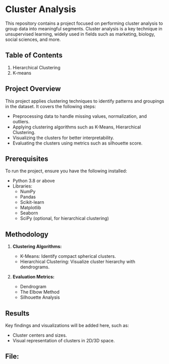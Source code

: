 # Cluster Analysis

This repository contains a project focused on performing cluster analysis to group data into meaningful segments. Cluster analysis is a key technique in unsupervised learning, widely used in fields such as marketing, biology, social sciences, and more.

## Table of Contents

1. Hierarchical Clustering
2. K-means

## Project Overview

This project applies clustering techniques to identify patterns and groupings in the dataset. It covers the following steps:

- Preprocessing data to handle missing values, normalization, and outliers.
- Applying clustering algorithms such as K-Means, Hierarchical Clustering.
- Visualizing the clusters for better interpretability.
- Evaluating the clusters using metrics such as silhouette score.

## Prerequisites

To run the project, ensure you have the following installed:

- Python 3.8 or above
- Libraries:
  - NumPy
  - Pandas
  - Scikit-learn
  - Matplotlib
  - Seaborn
  - SciPy (optional, for hierarchical clustering)

## Methodology

1. **Clustering Algorithms:**
   - K-Means: Identify compact spherical clusters.
   - Hierarchical Clustering: Visualize cluster hierarchy with dendrograms.

3. **Evaluation Metrics:**
   - Dendrogram
   - The Elbow Method
   - Silhouette Analysis

## Results

Key findings and visualizations will be added here, such as:
- Cluster centers and sizes.
- Visual representation of clusters in 2D/3D space.

## File:
